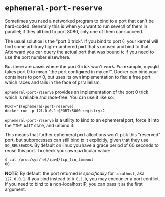 # `ephemeral-port-reserve`
Sometimes you need a networked program to bind to a port that can't be hard-coded.
Generally this is when you want to run several of them in parallel; if they all
bind to port 8080, only one of them can succeed.

The usual solution is the "port 0 trick". If you bind to port 0, your kernel will
find some arbitrary high-numbered port that's unused and bind to that. Afterward
you can query the actual port that was bound to if you need to use the port number
elsewhere.

But there are cases where the port 0 trick won't work. For example, mysqld takes
port 0 to mean "the port configured in my.cnf". Docker can bind your containers
to port 0, but uses its own implementation to find a free port which races and
fails in the face of parallelism.

`ephemeral-port-reserve` provides an implementation of the port 0 trick which
is reliable and race-free. You can use it like so:

```!bash
PORT="$(ephemeral-port-reserve)
docker run -p 127.0.0.1:$PORT:5000 registry:2
```


`ephemeral-port-reserve` is a utility to bind to an ephemeral port, force it into
the `TIME_WAIT` state, and unbind it.

This means that further ephemeral port alloctions won't pick this "reserved" port,
but subprocesses can still bind to it explicitly, given that they use `SO_REUSEADDR`.
By default on linux you have a grace period of 60 seconds to reuse this port.
To check your own particular value:

```!bash
$ cat /proc/sys/net/ipv4/tcp_fin_timeout
60
```

**NOTE:** By default, the port returned is *specifically* for `localhost`, aka `127.0.0.1`.
If you bind instead to `0.0.0.0`, you may encounter a port conflict. If you need to
bind to a non-localhost IP, you can pass it as the first argument.

